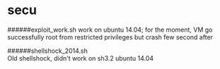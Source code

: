 # secu
######exploit_work.sh
work on ubuntu 14.04; for the moment, VM go successfully root from restricted privileges but crash few second after


######shellshock_2014.sh            
Old shellshock, didn't work on sh3.2 ubuntu 14.04
